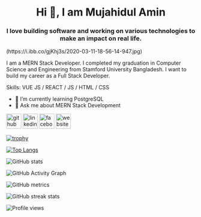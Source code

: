<h1 align="center">Hi 👋, I am Mujahidul Amin</h1>
<h3 align="center">I love building software and working on various technologies to make an impact on real life.</h3>
(https://i.ibb.co/gjKhj3s/2020-03-11-18-56-14-947.jpg)

I am a MERN Stack Developer. I completed my graduation in Computer Science and Engineering from Stamford University Bangladesh.  I want to build my career as a Full Stack Developer.

Skills: VUE JS / REACT / JS / HTML / CSS

- 🌱 I’m currently learning PostgreSQL 
- 💬 Ask me about MERN Stack Development 


[<img src='https://cdn.jsdelivr.net/npm/simple-icons@3.0.1/icons/github.svg' alt='github' height='40'>](https://github.com/mujahidulamin)  [<img src='https://cdn.jsdelivr.net/npm/simple-icons@3.0.1/icons/linkedin.svg' alt='linkedin' height='40'>](https://www.linkedin.com/in/mujahidul-amin/)  [<img src='https://cdn.jsdelivr.net/npm/simple-icons@3.0.1/icons/facebook.svg' alt='facebook' height='40'>](https://www.facebook.com/mujahidul.amin)  [<img src='https://cdn.jsdelivr.net/npm/simple-icons@3.0.1/icons/icloud.svg' alt='website' height='40'>](https://mujahidulamin.netlify.app/)  

[![trophy](https://github-profile-trophy.vercel.app/?username=mujahidulamin)](https://github.com/ryo-ma/github-profile-trophy)

[![Top Langs](https://github-readme-stats.vercel.app/api/top-langs/?username=mujahidulamin)](https://github.com/anuraghazra/github-readme-stats)

![GitHub stats](https://github-readme-stats.vercel.app/api?username=mujahidulamin&show_icons=true&count_private=true)  

![GitHub Activity Graph](https://activity-graph.herokuapp.com/graph?username=mujahidulamin)  

![GitHub metrics](https://metrics.lecoq.io/mujahidulamin)  

![GitHub streak stats](https://streak-stats.demolab.com/?user=mujahidulamin)  

![Profile views](https://gpvc.arturio.dev/mujahidulamin)  
